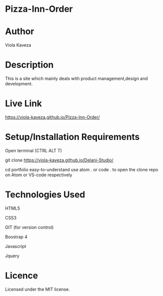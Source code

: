 # Pizza-Inn-Order

# Author
Viola Kaveza

# Description
This is a site which mainly deals with product management,design and development.

# Live Link
https://viola-kaveza.github.io/Pizza-Inn-Order/

# Setup/Installation Requirements
Open terminal (CTRL ALT T)

git clone https://viola-kaveza.github.io/Delani-Studio/

cd portfolio easy-to-understand use atom . or code . to open the clone repo on Atom or VS-code respectively

# Technologies Used
HTML5

CSS3

GIT (for version control)

Boostrap 4

Javascript

Jquery

# Licence
Licensed under the MIT license.





